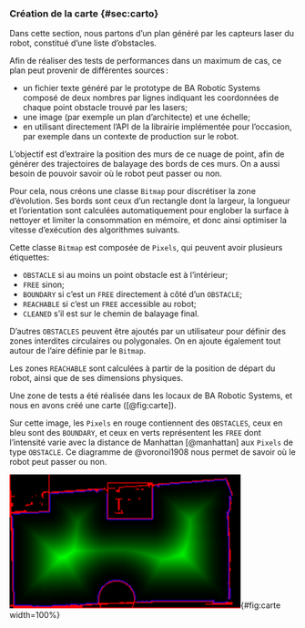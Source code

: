 ### Création de la carte {#sec:carto}

Dans cette section, nous partons d’un plan généré par les capteurs laser du robot, constitué d’une liste d’obstacles.

Afin de réaliser des tests de performances dans un maximum de cas, ce plan peut provenir de différentes sources :

- un fichier texte généré par le prototype de BA Robotic Systems composé de deux nombres par lignes indiquant les
  coordonnées de chaque point obstacle trouvé par les lasers;
- une image (par exemple un plan d’architecte) et une échelle;
- en utilisant directement l’API de la librairie implémentée pour l’occasion, par exemple dans un contexte de
  production sur le robot.

L’objectif est d’extraire la position des murs de ce nuage de point, afin de générer des trajectoires de balayage des
bords de ces murs. On a aussi besoin de pouvoir savoir où le robot peut passer ou non.

Pour cela, nous créons une classe `Bitmap` pour discrétiser la zone d’évolution. Ses bords sont ceux d’un rectangle
dont la largeur, la longueur et l’orientation sont calculées automatiquement pour englober la surface à nettoyer et
limiter la consommation en mémoire, et donc ainsi optimiser la vitesse d’exécution des algorithmes suivants.

Cette classe `Bitmap` est composée de `Pixels`, qui peuvent avoir plusieurs étiquettes:

- `OBSTACLE` si au moins un point obstacle est à l’intérieur;
- `FREE` sinon;
- `BOUNDARY` si c’est un `FREE` directement à côté d’un `OBSTACLE`;
- `REACHABLE` si c’est un `FREE` accessible au robot;
- `CLEANED` s’il est sur le chemin de balayage final.

D’autres `OBSTACLES` peuvent être ajoutés par un utilisateur pour définir des zones interdites circulaires ou
polygonales. On en ajoute également tout autour de l’aire définie par le `Bitmap`.

Les zones `REACHABLE` sont calculées à partir de la position de départ du robot, ainsi que de ses dimensions physiques.

Une zone de tests a été réalisée dans les locaux de BA Robotic Systems, et nous en avons créé une carte ([@fig:carte]).

Sur cette image, les `Pixels` en rouge contiennent des `OBSTACLES`, ceux en bleu sont des `BOUNDARY`, et ceux en verts
représentent les `FREE` dont l’intensité varie avec la distance de Manhattan [@manhattan] aux `Pixels` de type
`OBSTACLE`. Ce diagramme de @voronoi1908 nous permet de savoir où le robot peut passer ou non.

<!--TODO: developper, parler de voronoi, mettre une citation-->

![Exemple de carte créée avec la classe `Bitmap`.](imgs/carte.png){#fig:carte width=100%}

